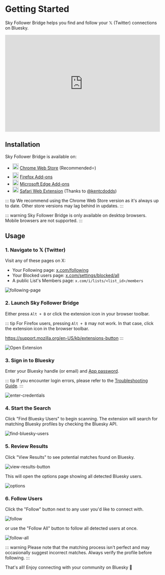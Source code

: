 # Getting Started

Sky Follower Bridge helps you find and follow your 𝕏 (Twitter) connections on Bluesky.

<iframe width="100%" height="315" src="https://www.youtube.com/embed/CnjjfSxm0G0?si=N2OFp15PPiZZezEN" title="YouTube video player" frameborder="0" allow="accelerometer; autoplay; clipboard-write; encrypted-media; gyroscope; picture-in-picture; web-share" referrerpolicy="strict-origin-when-cross-origin" allowfullscreen></iframe>



## Installation

Sky Follower Bridge is available on:

<ul class="install-list">
  <li>
    <img src="/images/icon-chrome.svg" width="20" height="20">
    <a href="https://chrome.google.com/webstore/detail/sky-follower-bridge/behhbpbpmailcnfbjagknjngnfdojpko">Chrome Web Store</a> (Recommended⭐)
  </li>
  <li>
    <img src="/images/icon-firefox.svg" width="20" height="20">
    <a href="https://addons.mozilla.org/en-US/firefox/addon/sky-follower-bridge/">Firefox Add-ons</a>
  </li>
  <li>
    <img src="/images/icon-edge.svg" width="20" height="20">
    <a href="https://microsoftedge.microsoft.com/addons/detail/sky-follower-bridge/dpeolmdblhfolkhlhbhlofkkpaojnnbb">Microsoft Edge Add-ons</a>
  </li>
  <li>
    <img src="/images/icon-safari.svg" width="20" height="20">
    <a href="https://apps.apple.com/us/app/sky-follower-bridge/id6738878242?mt=12">Safari Web Extension</a> <span>(Thanks to <a href="https://bsky.app/profile/knotbin.xyz">@kentcdodds</a>)</span>
  </li>
</ul>

::: tip
We recommend using the Chrome Web Store version as it's always up to date. Other store versions may lag behind in updates.
:::

::: warning
Sky Follower Bridge is only available on desktop browsers. Mobile browsers are not supported.
:::

## Usage

### 1. Navigate to 𝕏 (Twitter)

Visit any of these pages on X:
- Your Following page: [x.com/following](https://x.com/following)
- Your Blocked users page: [x.com/settings/blocked/all](https://x.com/settings/blocked/all)
- A public List's Members page: `x.com/i/lists/<list_id>/members`

![following-page](/images/following-page.png)

### 2. Launch Sky Follower Bridge

Either press `Alt + B` or click the extension icon in your browser toolbar.

::: tip
For Firefox users, pressing `Alt + B` may not work. In that case, click the extension icon in the browser toolbar.

https://support.mozilla.org/en-US/kb/extensions-button
:::

![Open Extension](/images/open-extension.png)

### 3. Sign in to Bluesky

Enter your Bluesky handle (or email) and [App password](https://bsky.app/settings/app-passwords).

::: tip
If you encounter login errors, please refer to the [Troubleshooting Guide](/troubleshooting).
:::

![enter-credentials](/images/enter-credentials.png)

### 4. Start the Search

Click "Find Bluesky Users" to begin scanning. The extension will search for matching Bluesky profiles by checking the Bluesky API.

![find-bluesky-users](/images/scan-users.png)

### 5. Review Results

Click "View Results" to see potential matches found on Bluesky.

![view-results-button](/images/click-results.png)

This will open the options page showing all detected Bluesky users.

![options](/images/options.png)

### 6. Follow Users

Click the "Follow" button next to any user you'd like to connect with.

![follow](/images/click-follow-btn.png)

or use the "Follow All" button to follow all detected users at once.

![follow-all](/images/follow-all-btn.png)

::: warning
Please note that the matching process isn't perfect and may occasionally suggest incorrect matches. Always verify the profile before following.
:::

That's all! Enjoy connecting with your community on Bluesky 🎉
